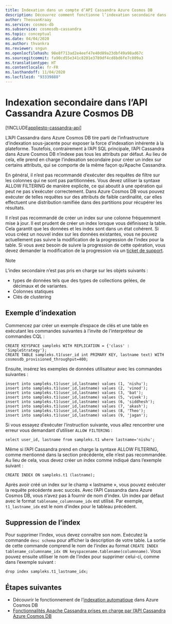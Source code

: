```yaml
---
title: Indexation dans un compte d’API Cassandra Azure Cosmos DB
description: Découvrez comment fonctionne l’indexation secondaire dans un compte d’API Cassandra Azure Cosmos DB.
author: TheovanKraay
ms.service: cosmos-db
ms.subservice: cosmosdb-cassandra
ms.topic: conceptual
ms.date: 04/04/2020
ms.author: thvankra
ms.reviewer: sngun
ms.openlocfilehash: 98e8f713ad2e4eef47e40d89a23dbf49a98ad67c
ms.sourcegitcommit: fa90cd55e341c8201e3789df4cd8bd6fe7c809a3
ms.translationtype: HT
ms.contentlocale: fr-FR
ms.lasthandoff: 11/04/2020
ms.locfileid: "93339888"
---
```

# <a name="secondary-indexing-in-azure-cosmos-db-cassandra-api"></a>Indexation secondaire dans l’API Cassandra Azure Cosmos DB
[!INCLUDE[appliesto-cassandra-api](includes/appliesto-cassandra-api.md)]

L’API Cassandra dans Azure Cosmos DB tire parti de l’infrastructure d’indexation sous-jacente pour exposer la force d’indexation inhérente à la plateforme. Toutefois, contrairement à l’API SQL principale, l’API Cassandra dans Azure Cosmos DB n’indexe pas tous les attributs par défaut. Au lieu de cela, elle prend en charge l’indexation secondaire pour créer un index sur certains attributs, qui se comporte de la même façon qu’Apache Cassandra.  

En général, il n’est pas recommandé d’exécuter des requêtes de filtre sur les colonnes qui ne sont pas partitionnées. Vous devez utiliser la syntaxe ALLOW FILTERING de manière explicite, ce qui aboutit à une opération qui peut ne pas s’exécuter correctement. Dans Azure Cosmos DB vous pouvez exécuter de telles requêtes sur des attributs de faible cardinalité, car elles effectuent une distribution ramifiée dans des partitions pour récupérer les résultats.

Il n’est pas recommandé de créer un index sur une colonne fréquemment mise à jour. Il est prudent de créer un index lorsque vous définissez la table. Cela garantit que les données et les index sont dans un état cohérent. Si vous créez un nouvel index sur les données existantes, vous ne pouvez actuellement pas suivre la modification de la progression de l’index pour la table. Si vous avez besoin de suivre la progression de cette opération, vous devez demander la modification de la progression via un [ticket de support]( https://docs.microsoft.com/azure/azure-portal/supportability/how-to-create-azure-support-request).


> [!NOTE]
> L’index secondaire n’est pas pris en charge sur les objets suivants :
> - types de données tels que des types de collections gelées, de décimaux et de variantes.
> - Colonnes statiques
> - Clés de clustering

## <a name="indexing-example"></a>Exemple d’indexation

Commencez par créer un exemple d’espace de clés et une table en exécutant les commandes suivantes à l’invite de l’interpréteur de commandes CQL :

```shell
CREATE KEYSPACE sampleks WITH REPLICATION = {'class' : 'SimpleStrategy'};
CREATE TABLE sampleks.t1(user_id int PRIMARY KEY, lastname text) WITH cosmosdb_provisioned_throughput=400;
``` 

Ensuite, insérez les exemples de données utilisateur avec les commandes suivantes :

```shell
insert into sampleks.t1(user_id,lastname) values (1, 'nishu');
insert into sampleks.t1(user_id,lastname) values (2, 'vinod');
insert into sampleks.t1(user_id,lastname) values (3, 'bat');
insert into sampleks.t1(user_id,lastname) values (5, 'vivek');
insert into sampleks.t1(user_id,lastname) values (6, 'siddhesh');
insert into sampleks.t1(user_id,lastname) values (7, 'akash');
insert into sampleks.t1(user_id,lastname) values (8, 'Theo');
insert into sampleks.t1(user_id,lastname) values (9, 'jagan');
```

Si vous essayez d’exécuter l’instruction suivante, vous allez rencontrer une erreur vous demandant d’utiliser `ALLOW FILTERING` : 

```shell
select user_id, lastname from sampleks.t1 where lastname='nishu';
``` 

Même si l’API Cassandra prend en charge la syntaxe ALLOW FILTERING, comme mentionné dans la section précédente, elle n’est pas recommandée. Au lieu de cela, vous devez créer un index comme indiqué dans l’exemple suivant :

```shell
CREATE INDEX ON sampleks.t1 (lastname);
```
Après avoir créé un index sur le champ « lastname », vous pouvez exécuter la requête précédente avec succès. Avec l’API Cassandra dans Azure Cosmos DB, vous n’avez pas à fournir de nom d’index. Un index par défaut avec le format `tablename_columnname_idx` est utilisé. Par exemple, ` t1_lastname_idx` est le nom d’index pour le tableau précédent.

## <a name="dropping-the-index"></a>Suppression de l’index 
Pour supprimer l’index, vous devez connaître son nom. Exécutez la commande `desc schema` pour afficher la description de votre table. La sortie de cette commande comprend le nom de l’index au format `CREATE INDEX tablename_columnname_idx ON keyspacename.tablename(columnname)`. Vous pouvez ensuite utiliser le nom de l’index pour supprimer celui-ci, comme dans l’exemple suivant :

```shell
drop index sampleks.t1_lastname_idx;
```

## <a name="next-steps"></a>Étapes suivantes
* Découvrir le fonctionnement de l’[indexation automatique](index-overview.md) dans Azure Cosmos DB
* [Fonctionnalités Apache Cassandra prises en charge par l’API Cassandra Azure Cosmos DB](cassandra-support.md)
